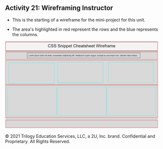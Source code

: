 ## Activity 21: Wireframing Instructor

* This is the starting of a wireframe for the mini-project for this unit.

* The area's highlighted in red represent the rows and the blue represents the columns.

![Example of an unfinished wireframe with its row and columns highlighted](./assets/Images/01-unfinished-wireframe.png)

© 2021 Trilogy Education Services, LLC, a 2U, Inc. brand. Confidential and Proprietary. All Rights Reserved.